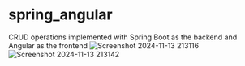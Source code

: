 # spring_angular
CRUD operations implemented with Spring Boot as the backend and Angular as the frontend
![Screenshot 2024-11-13 213116](https://github.com/user-attachments/assets/6564b0c3-286f-4379-9f19-aa257387026f) ![Screenshot 2024-11-13 213142](https://github.com/user-attachments/assets/98ad5f1d-aab1-407a-9eed-54e34d48c4b9)

